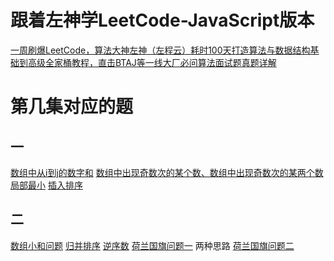 # 跟着左神学LeetCode-JavaScript版本
[一周刷爆LeetCode，算法大神左神（左程云）耗时100天打造算法与数据结构基础到高级全家桶教程，直击BTAJ等一线大厂必问算法面试题真题详解
](https://www.bilibili.com/video/BV13g41157hK?spm_id_from=333.999.0.0&vd_source=caa0dbc390860e23b7561e77da114463) 
# 第几集对应的题
## 一
[数组中从i到j的数字和](./src/arraySumFrom)
[数组中出现奇数次的某个数、数组中出现奇数次的某两个数](./src/XOR)
[局部最小](./src/partMini)
[插入排序](./src/insertSort)
## 二
[数组小和问题](./src/miniSum)
[归并排序](./src/mergeSort)
[逆序数](./src/arrayRevertCount)
[荷兰国旗问题一](./src/DutchFlag-Q1) 两种思路
[荷兰国旗问题二](./src/DutchFlag-Q2)
